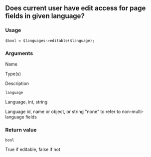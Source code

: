 Does current user have edit access for page fields in given language?
---------------------------------------------------------------------

### Usage

    $bool = $languages->editable($language);

### Arguments

Name

Type(s)

Description

`language`

Language, int, string

Language id, name or object, or string "none" to refer to non-multi-language fields

### Return value

`bool`

True if editable, false if not

